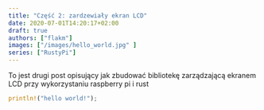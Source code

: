 ```yaml
---
title: "Część 2: zardzewiały ekran LCD"
date: 2020-07-01T14:20:17+02:00
draft: true
authors: ["flakm"]
images: ["/images/hello_world.jpg" ]
series: ["RustyPi"]
---
```



To jest drugi post opisujący jak zbudować bibliotekę zarządzającą ekranem LCD przy wykorzystaniu raspberry pi i rust


```rust
println!("hello world!");
```
